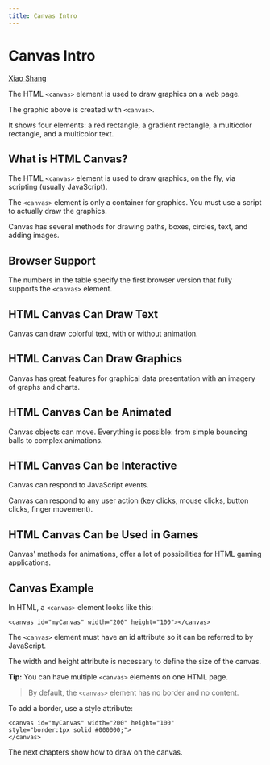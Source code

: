 ```yaml
---
title: Canvas Intro
---
```


# Canvas Intro

[Xiao Shang](http://ishx.io) 

The HTML `<canvas>` element is used to draw graphics on a web page.

The graphic above is created with `<canvas>`.

It shows four elements: a red rectangle, a gradient rectangle, a multicolor rectangle, and a multicolor text.

## What is HTML Canvas?
The HTML `<canvas>` element is used to draw graphics, on the fly, via scripting (usually JavaScript).

The `<canvas>` element is only a container for graphics. You must use a script to actually draw the graphics.

Canvas has several methods for drawing paths, boxes, circles, text, and adding images.

## Browser Support
The numbers in the table specify the first browser version that fully supports the `<canvas>` element.

## HTML Canvas Can Draw Text
Canvas can draw colorful text, with or without animation.

## HTML Canvas Can Draw Graphics
Canvas has great features for graphical data presentation with an imagery of graphs and charts.

## HTML Canvas Can be Animated
Canvas objects can move. Everything is possible: from simple bouncing balls to complex animations.

## HTML Canvas Can be Interactive
Canvas can respond to JavaScript events.

Canvas can respond to any user action (key clicks, mouse clicks, button clicks, finger movement).

## HTML Canvas Can be Used in Games
Canvas' methods for animations, offer a lot of possibilities for HTML gaming applications.

## Canvas Example
In HTML, a `<canvas>` element looks like this:

```
<canvas id="myCanvas" width="200" height="100"></canvas>
```
The `<canvas>` element must have an id attribute so it can be referred to by JavaScript.

The width and height attribute is necessary to define the size of the canvas.

**Tip:** You can have multiple `<canvas>` elements on one HTML page.

> By default, the `<canvas>` element has no border and no content.

To add a border, use a style attribute:

```
<canvas id="myCanvas" width="200" height="100"
style="border:1px solid #000000;">
</canvas>
```
The next chapters show how to draw on the canvas.